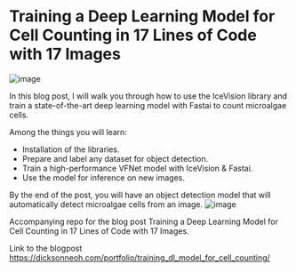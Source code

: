 # Training a Deep Learning Model for Cell Counting in 17 Lines of Code with 17 Images
![image](https://dicksonneoh.com/images/portfolio/training_dl_model_for_cell_counting/post_image.png)


In this blog post, I will walk you through how to use the IceVision library and train a state-of-the-art deep learning model with Fastai to count microalgae cells.

Among the things you will learn:

* Installation of the libraries.
* Prepare and label any dataset for object detection.
* Train a high-performance VFNet model with IceVision & Fastai.
* Use the model for inference on new images.

By the end of the post, you will have an object detection model that will automatically detect microalgae cells from an image.
![image](https://dicksonneoh.com/portfolio/training_dl_model_for_cell_counting/inference_hu4e27c33022e9aff192e501fa00651150_1733072_720x0_resize_box_2.png)

Accompanying repo for the blog post Training a Deep Learning Model for Cell Counting in 17 Lines of Code with 17 Images.

Link to the blogpost
https://dicksonneoh.com/portfolio/training_dl_model_for_cell_counting/
